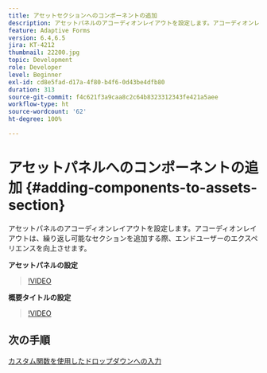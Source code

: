 ```yaml
---
title: アセットセクションへのコンポーネントの追加
description: アセットパネルのアコーディオンレイアウトを設定します。アコーディオンレイアウトは、繰り返し可能なセクションを追加する際、エンドユーザーのエクスペリエンスを向上させます。
feature: Adaptive Forms
version: 6.4,6.5
jira: KT-4212
thumbnail: 22200.jpg
topic: Development
role: Developer
level: Beginner
exl-id: cd8e5fad-d17a-4f80-b4f6-0d43be4dfb80
duration: 313
source-git-commit: f4c621f3a9caa8c2c64b8323312343fe421a5aee
workflow-type: ht
source-wordcount: '62'
ht-degree: 100%

---
```


# アセットパネルへのコンポーネントの追加 {#adding-components-to-assets-section}

アセットパネルのアコーディオンレイアウトを設定します。アコーディオンレイアウトは、繰り返し可能なセクションを追加する際、エンドユーザーのエクスペリエンスを向上させます。

**アセットパネルの設定**

>[!VIDEO](https://video.tv.adobe.com/v/22200?quality=12&learn=on)

**概要タイトルの設定**
>[!VIDEO](https://video.tv.adobe.com/v/28387?quality=12&learn=on)

## 次の手順

[カスタム関数を使用したドロップダウンへの入力](./using-custom-functions-and-code-editor.md)
